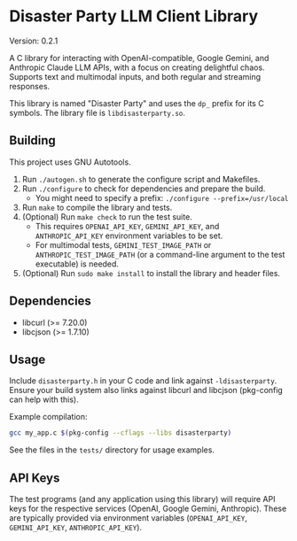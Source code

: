 # Disaster Party LLM Client Library

Version: 0.2.1

A C library for interacting with OpenAI-compatible, Google Gemini, and Anthropic Claude LLM APIs,
with a focus on creating delightful chaos. Supports text and multimodal inputs,
and both regular and streaming responses.

This library is named "Disaster Party" and uses the `dp_` prefix for its C symbols.
The library file is `libdisasterparty.so`.

## Building

This project uses GNU Autotools.

1.  Run `./autogen.sh` to generate the configure script and Makefiles.
2.  Run `./configure` to check for dependencies and prepare the build.
    * You might need to specify a prefix: `./configure --prefix=/usr/local`
3.  Run `make` to compile the library and tests.
4.  (Optional) Run `make check` to run the test suite.
    * This requires `OPENAI_API_KEY`, `GEMINI_API_KEY`, and `ANTHROPIC_API_KEY` environment variables to be set.
    * For multimodal tests, `GEMINI_TEST_IMAGE_PATH` or `ANTHROPIC_TEST_IMAGE_PATH` (or a command-line argument to the test executable) is needed.
5.  (Optional) Run `sudo make install` to install the library and header files.

## Dependencies

* libcurl (>= 7.20.0)
* libcjson (>= 1.7.10)

## Usage

Include `disasterparty.h` in your C code and link against `-ldisasterparty`.
Ensure your build system also links against libcurl and libcjson (pkg-config can help with this).

Example compilation:
```sh
gcc my_app.c $(pkg-config --cflags --libs disasterparty)
```

See the files in the `tests/` directory for usage examples.

## API Keys

The test programs (and any application using this library) will require API keys
for the respective services (OpenAI, Google Gemini, Anthropic). These are typically provided
via environment variables (`OPENAI_API_KEY`, `GEMINI_API_KEY`, `ANTHROPIC_API_KEY`).
